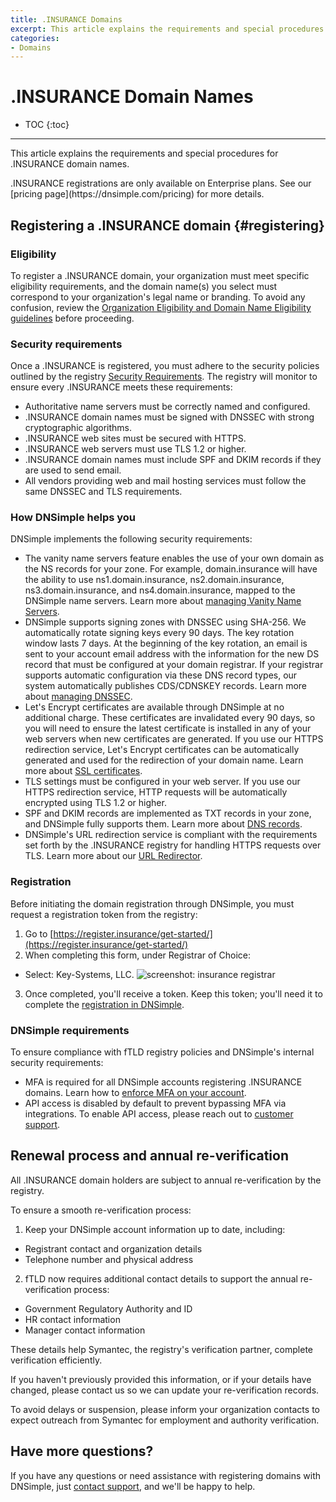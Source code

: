 ```yaml
---
title: .INSURANCE Domains
excerpt: This article explains the requirements and special procedures for .INSURANCE domain names.
categories:
- Domains
---
```


# .INSURANCE Domain Names

* TOC
{:toc}

---

This article explains the requirements and special procedures for .INSURANCE domain names.

<info>
.INSURANCE registrations are only available on Enterprise plans. See our [pricing page](https://dnsimple.com/pricing) for more details.
</info>

## Registering a .INSURANCE domain {#registering}

### Eligibility

To register a .INSURANCE domain, your organization must meet specific eligibility requirements, and the domain name(s) you select must correspond to your organization's legal name or branding.
To avoid any confusion, review the [Organization Eligibility and Domain Name Eligibility guidelines](https://register.insurance/eligibility//) before proceeding.

### Security requirements

Once a .INSURANCE is registered, you must adhere to the security policies outlined by the registry [Security Requirements](https://register.insurance/implementation-guide/#security). The registry will monitor to ensure every .INSURANCE meets these  requirements:
- Authoritative name servers must be correctly named and configured.
- .INSURANCE domain names must be signed with DNSSEC with strong cryptographic algorithms.
- .INSURANCE web sites must be secured with HTTPS.
- .INSURANCE web servers must use TLS 1.2 or higher.
- .INSURANCE domain names must include SPF and DKIM records if they are used to send email.
- All vendors providing web and mail hosting services must follow the same DNSSEC and TLS requirements.

### How DNSimple helps you

DNSimple implements the following security requirements:

- The vanity name servers feature enables the use of your own domain as the NS records for your zone. For example, domain.insurance will have the ability to use ns1.domain.insurance, ns2.domain.insurance, ns3.domain.insurance, and ns4.domain.insurance, mapped to the DNSimple name servers. Learn more about [managing Vanity Name Servers](https://support.dnsimple.com/articles/vanity-nameservers/).
- DNSimple supports signing zones with DNSSEC using SHA-256. We automatically rotate signing keys every 90 days. The key rotation window lasts 7 days. At the beginning of the key rotation, an email is sent to your account email address with the information for the new DS record that must be configured at your domain registrar. If your registrar supports automatic configuration via these DNS record types, our system automatically publishes CDS/CDNSKEY records. Learn more about [managing DNSSEC](https://support.dnsimple.com/categories/dnssec/).
- Let's Encrypt certificates are available through DNSimple at no additional charge. These certificates are invalidated every 90 days, so you will need to ensure the latest certificate is installed in any of your web servers when new certificates are generated. If you use our HTTPS redirection service, Let's Encrypt certificates can be automatically generated and used for the redirection of your domain name. Learn more about [SSL certificates](https://support.dnsimple.com/articles/ssl-certificates/).
- TLS settings must be configured in your web server. If you use our HTTPS redirection service, HTTP requests will be automatically encrypted using TLS 1.2 or higher.
- SPF and DKIM records are implemented as TXT records in your zone, and DNSimple fully supports them. Learn more about [DNS records](https://support.dnsimple.com/categories/dns/).
- DNSimple's URL redirection service is compliant with the requirements set forth by the .INSURANCE registry for handling HTTPS requests over TLS. Learn more about our [URL Redirector](https://support.dnsimple.com/articles/redirector/).

### Registration

Before initiating the domain registration through DNSimple, you must request a registration token from the registry:

1. Go to [https://register.insurance/get-started/](https://register.insurance/get-started/)
2. When completing this form, under Registrar of Choice:
  - Select: Key-Systems, LLC.
  ![screenshot: insurance registrar](/files/domains-insurance-registrar.png)
3. Once completed, you'll receive a token. Keep this token;  you'll need it to complete the [registration in DNSimple](https://support.dnsimple.com/articles/registering-domain/).

### DNSimple requirements

To ensure compliance with fTLD registry policies and DNSimple's internal security requirements:

- MFA is required for all DNSimple accounts registering .INSURANCE domains. Learn how to [enforce MFA on your account](https://support.dnsimple.com/articles/multi-factor-authentication-enforcement/).
- API access is disabled by default to prevent bypassing MFA via integrations. To enable API access, please reach out to [customer support](https://dnsimple.com/feedback).

## Renewal process and annual re-verification

All .INSURANCE domain holders are subject to annual re-verification by the registry.

To ensure a smooth re-verification process:
1. Keep your DNSimple account information up to date, including:
  - Registrant contact and organization details
  - Telephone number and physical address
2. fTLD now requires additional contact details to support the annual re-verification process:
  - Government Regulatory Authority and ID
  - HR contact information
  - Manager contact information

These details help Symantec, the registry's verification partner, complete verification efficiently.

If you haven't previously provided this information, or if your details have changed, please contact us so we can update your re-verification records.

<warning>
To avoid delays or suspension, please inform your organization contacts to expect outreach from Symantec for employment and authority verification.
</warning>

## Have more questions?

If you have any questions or need assistance with registering domains with DNSimple, just [contact support](https://dnsimple.com/feedback), and we'll be happy to help.
